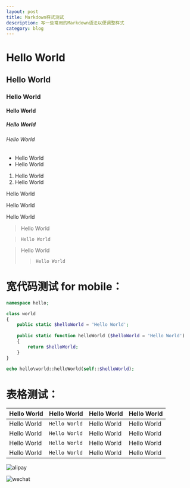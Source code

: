 ```yaml
---
layout: post
title: Markdown样式测试
description: 写一些常用的Markdown语法以便调整样式
category: blog
---
```


# Hello World

## Hello World

### Hello World

#### Hello World

##### Hello World

###### Hello World

* Hello World
* Hello World

1. Hello World
2. Hello World

Hello World

Hello World

Hello World

> Hello World

> `Hello World`

> Hello World
> >`Hello World`

# 宽代码测试 for mobile：

```php
namespace hello;

class world
{
    public static $helloWorld = 'Hello World';
    
    public static function helloWorld ($helloWorld = 'Hello World')
    {
        return $helloWorld;
    }
}

echo hello\world::helloWorld(self::$helloWorld);
```

# 表格测试：

| Hello World | Hello World | Hello World | Hello World |
|---|---|---|---|
| Hello World | `Hello World` | Hello World | Hello World |
| Hello World | `Hello World` | Hello World | Hello World |
| Hello World | `Hello World` | Hello World | Hello World |
| Hello World | `Hello World` | Hello World | Hello World |

![alipay](https://raw.githubusercontent.com/hubeiwei/laohu-yii2/master/web/ali_pay.jpg "支付宝")

![wechat](https://raw.githubusercontent.com/hubeiwei/laohu-yii2/master/web/wechat_pay.png "微信")
